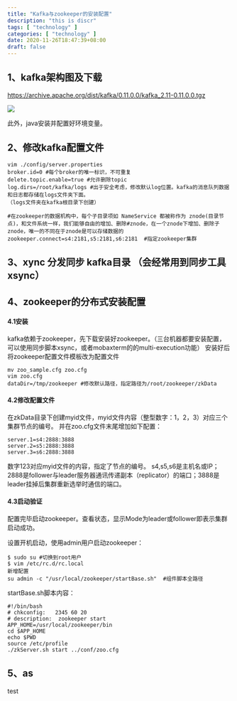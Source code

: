 ```yaml
---
title: "Kafka与zookeeper的安装配置"
description: "this is discr"
tags: [ "technology" ]
categories: [ "technology" ]
date: 2020-11-26T18:47:39+08:00
draft: false
---
```


## 1、kafka架构图及下载
https://archive.apache.org/dist/kafka/0.11.0.0/kafka_2.11-0.11.0.0.tgz

![](https://i.bmp.ovh/imgs/2020/12/799f1bc647c4608b.png)

此外，java安装并配置好环境变量。

## 2、修改kafka配置文件
```
vim ./config/server.properties
broker.id=0 #每个broker的唯一标识，不可重复
delete.topic.enable=true #允许删除topic
log.dirs=/root/kafka/logs #出于安全考虑，修改默认log位置。kafka的消息队列数据和日志都存储在logs文件夹下面。
（logs文件夹在kafka根目录下创建）

#在zookeeper的数据机构中，每个子目录项如 NameService 都被称作为 znode(目录节点)，和文件系统一样，我们能够自由的增加、删除#znode，在一个znode下增加、删除子znode，唯一的不同在于znode是可以存储数据的
zookeeper.connect=s4:2181,s5:2181,s6:2181  #指定zookeeper集群
```

## 3、xync 分发同步 kafka目录 （会经常用到同步工具xsync）

## 4、zookeeper的分布式安装配置
#### 4.1安装

kafka依赖于zookeeper，先下载安装好zookeeper。（三台机器都要安装配置，可以使用同步脚本xsync，或者mobaxterm的的multi-execution功能）
安装好后将zookeeper配置文件模板改为配置文件

```
mv zoo_sample.cfg zoo.cfg
vim zoo.cfg
dataDir=/tmp/zookeeper #修改默认路径，指定路径为/root/zookeeper/zkData

```
#### 4.2修改配置文件

在zkData目录下创建myid文件，myid文件内容（整型数字：1，2，3）对应三个集群节点的编号。
并在zoo.cfg文件末尾增加如下配置：

```
server.1=s4:2888:3888
server.2=s5:2888:3888
server.3=s6:2888:3888
```
数字123对应myid文件的内容，指定了节点的编号。
s4,s5,s6是主机名或IP；2888是follower与leader服务器通讯传递副本（replicator）的端口；3888是leader挂掉后集群重新选举时通信的端口。

#### 4.3启动验证

配置完毕启动zookeeper。查看状态，显示Mode为leader或follower即表示集群启动成功。

设置开机启动，使用admin用户启动zookeeper：

```
$ sudo su #切换到root用户
$ vim /etc/rc.d/rc.local
新增配置
su admin -c "/usr/local/zookeeper/startBase.sh"  #组件脚本全路径

```

startBase.sh脚本内容：

```
#!/bin/bash
# chkconfig:   2345 60 20
# description:  zookeeper start
APP_HOME=/usr/local/zookeeper/bin
cd $APP_HOME
echo $PWD
source /etc/profile
./zkServer.sh start ../conf/zoo.cfg
```

## 5、as

test